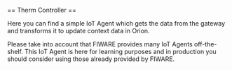 == Therm Controller ==

Here you can find a simple IoT Agent which gets the data from the gateway and
transforms it to update context data in Orion.

Please take into account that FIWARE provides many IoT Agents off-the-shelf.
This IoT Agent is here for learning purposes and in production you should consider using those
already provided by FIWARE.
